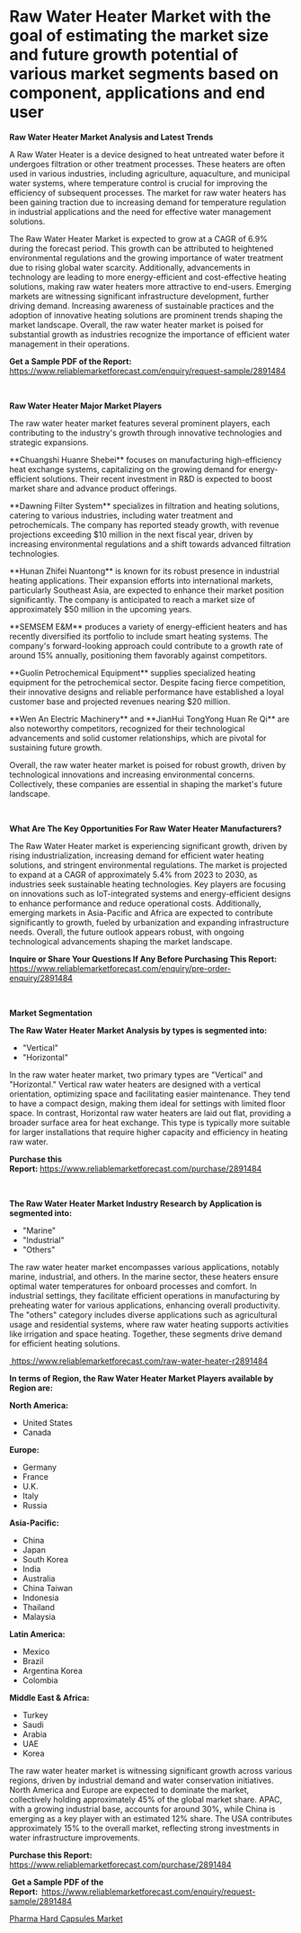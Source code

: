 <p><h1>Raw Water Heater Market with the goal of estimating the market size and future growth potential of various market segments based on component, applications and end user</h1></p><p><strong>Raw Water Heater Market Analysis and Latest Trends</strong></p>
<p><p>A Raw Water Heater is a device designed to heat untreated water before it undergoes filtration or other treatment processes. These heaters are often used in various industries, including agriculture, aquaculture, and municipal water systems, where temperature control is crucial for improving the efficiency of subsequent processes. The market for raw water heaters has been gaining traction due to increasing demand for temperature regulation in industrial applications and the need for effective water management solutions.</p><p>The Raw Water Heater Market is expected to grow at a CAGR of 6.9% during the forecast period. This growth can be attributed to heightened environmental regulations and the growing importance of water treatment due to rising global water scarcity. Additionally, advancements in technology are leading to more energy-efficient and cost-effective heating solutions, making raw water heaters more attractive to end-users. Emerging markets are witnessing significant infrastructure development, further driving demand. Increasing awareness of sustainable practices and the adoption of innovative heating solutions are prominent trends shaping the market landscape. Overall, the raw water heater market is poised for substantial growth as industries recognize the importance of efficient water management in their operations.</p></p>
<p><strong>Get a Sample PDF of the Report:&nbsp;</strong> <a href="https://www.reliablemarketforecast.com/enquiry/request-sample/2891484?utm_campaign=2781&utm_medium=2&utm_source=Github&utm_content=ia&utm_term=14032025&utm_id=raw-water-heater">https://www.reliablemarketforecast.com/enquiry/request-sample/2891484</a></p>
<p>&nbsp;</p>
<p><strong>Raw Water Heater Major Market Players</strong></p>
<p><p>The raw water heater market features several prominent players, each contributing to the industry's growth through innovative technologies and strategic expansions. </p><p>**Chuangshi Huanre Shebei** focuses on manufacturing high-efficiency heat exchange systems, capitalizing on the growing demand for energy-efficient solutions. Their recent investment in R&D is expected to boost market share and advance product offerings.</p><p>**Dawning Filter System** specializes in filtration and heating solutions, catering to various industries, including water treatment and petrochemicals. The company has reported steady growth, with revenue projections exceeding $10 million in the next fiscal year, driven by increasing environmental regulations and a shift towards advanced filtration technologies.</p><p>**Hunan Zhifei Nuantong** is known for its robust presence in industrial heating applications. Their expansion efforts into international markets, particularly Southeast Asia, are expected to enhance their market position significantly. The company is anticipated to reach a market size of approximately $50 million in the upcoming years.</p><p>**SEMSEM E&M** produces a variety of energy-efficient heaters and has recently diversified its portfolio to include smart heating systems. The company's forward-looking approach could contribute to a growth rate of around 15% annually, positioning them favorably against competitors.</p><p>**Guolin Petrochemical Equipment** supplies specialized heating equipment for the petrochemical sector. Despite facing fierce competition, their innovative designs and reliable performance have established a loyal customer base and projected revenues nearing $20 million.</p><p>**Wen An Electric Machinery** and **JianHui TongYong Huan Re Qi** are also noteworthy competitors, recognized for their technological advancements and solid customer relationships, which are pivotal for sustaining future growth.</p><p>Overall, the raw water heater market is poised for robust growth, driven by technological innovations and increasing environmental concerns. Collectively, these companies are essential in shaping the market's future landscape.</p></p>
<p>&nbsp;</p>
<p><strong>What Are The Key Opportunities For Raw Water Heater Manufacturers?</strong></p>
<p><p>The Raw Water Heater market is experiencing significant growth, driven by rising industrialization, increasing demand for efficient water heating solutions, and stringent environmental regulations. The market is projected to expand at a CAGR of approximately 5.4% from 2023 to 2030, as industries seek sustainable heating technologies. Key players are focusing on innovations such as IoT-integrated systems and energy-efficient designs to enhance performance and reduce operational costs. Additionally, emerging markets in Asia-Pacific and Africa are expected to contribute significantly to growth, fueled by urbanization and expanding infrastructure needs. Overall, the future outlook appears robust, with ongoing technological advancements shaping the market landscape.</p></p>
<p><strong>Inquire or Share Your Questions If Any Before Purchasing This Report:</strong> <a href="https://www.reliablemarketforecast.com/enquiry/pre-order-enquiry/2891484?utm_campaign=2781&utm_medium=2&utm_source=Github&utm_content=ia&utm_term=14032025&utm_id=raw-water-heater">https://www.reliablemarketforecast.com/enquiry/pre-order-enquiry/2891484</a></p>
<p>&nbsp;</p>
<p><strong>Market Segmentation</strong></p>
<p><strong>The Raw Water Heater Market Analysis by types is segmented into:</strong></p>
<p><ul><li>"Vertical"</li><li>"Horizontal"</li></ul></p>
<p><p>In the raw water heater market, two primary types are "Vertical" and "Horizontal." Vertical raw water heaters are designed with a vertical orientation, optimizing space and facilitating easier maintenance. They tend to have a compact design, making them ideal for settings with limited floor space. In contrast, Horizontal raw water heaters are laid out flat, providing a broader surface area for heat exchange. This type is typically more suitable for larger installations that require higher capacity and efficiency in heating raw water.</p></p>
<p><strong>Purchase this Report:&nbsp;</strong><a href="https://www.reliablemarketforecast.com/purchase/2891484?utm_campaign=2781&utm_medium=2&utm_source=Github&utm_content=ia&utm_term=14032025&utm_id=raw-water-heater">https://www.reliablemarketforecast.com/purchase/2891484</a></p>
<p>&nbsp;</p>
<p><strong>The Raw Water Heater Market Industry Research by Application is segmented into:</strong></p>
<p><ul><li>"Marine"</li><li>"Industrial"</li><li>"Others"</li></ul></p>
<p><p>The raw water heater market encompasses various applications, notably marine, industrial, and others. In the marine sector, these heaters ensure optimal water temperatures for onboard processes and comfort. In industrial settings, they facilitate efficient operations in manufacturing by preheating water for various applications, enhancing overall productivity. The "others" category includes diverse applications such as agricultural usage and residential systems, where raw water heating supports activities like irrigation and space heating. Together, these segments drive demand for efficient heating solutions.</p></p>
<p><a href="https://www.reliablemarketforecast.com/raw-water-heater-r2891484?utm_campaign=2781&utm_medium=2&utm_source=Github&utm_content=ia&utm_term=14032025&utm_id=raw-water-heater">&nbsp;https://www.reliablemarketforecast.com/raw-water-heater-r2891484</a></p>
<p><strong>In terms of Region, the Raw Water Heater Market Players available by Region are:</strong></p>
<p>
    <p> <strong> North America: </strong>
        <ul>
            <li>United States</li>
            <li>Canada</li>
        </ul>
        </p> 
    <p> <strong> Europe: </strong>
        <ul>
            <li>Germany</li>
            <li>France</li>
            <li>U.K.</li>
            <li>Italy</li>
            <li>Russia</li>
        </ul>
        </p> 
    <p> <strong> Asia-Pacific: </strong>
        <ul>
            <li>China</li>
            <li>Japan</li>
            <li>South Korea</li>
            <li>India</li>
            <li>Australia</li>
            <li>China Taiwan</li>
            <li>Indonesia</li>
            <li>Thailand</li>
            <li>Malaysia</li>
        </ul>
        </p> 
    <p> <strong> Latin America: </strong>
        <ul>
            <li>Mexico</li>
            <li>Brazil</li>
            <li>Argentina Korea</li>
            <li>Colombia</li>
        </ul>
        </p> 
    <p> <strong> Middle East & Africa: </strong>
        <ul>
            <li>Turkey</li>
            <li>Saudi</li>
            <li>Arabia</li>
            <li>UAE</li>
            <li>Korea</li>
        </ul>
    </p>
    </p>
<p><p>The raw water heater market is witnessing significant growth across various regions, driven by industrial demand and water conservation initiatives. North America and Europe are expected to dominate the market, collectively holding approximately 45% of the global market share. APAC, with a growing industrial base, accounts for around 30%, while China is emerging as a key player with an estimated 12% share. The USA contributes approximately 15% to the overall market, reflecting strong investments in water infrastructure improvements.</p></p>
<p><strong>Purchase this Report: </strong><a href="https://www.reliablemarketforecast.com/purchase/2891484?utm_campaign=2781&utm_medium=2&utm_source=Github&utm_content=ia&utm_term=14032025&utm_id=raw-water-heater">https://www.reliablemarketforecast.com/purchase/2891484</a></p>
<p>&nbsp;<strong>Get a Sample PDF of the Report:&nbsp;&nbsp;</strong><a href="https://www.reliablemarketforecast.com/enquiry/request-sample/2891484?utm_campaign=2781&utm_medium=2&utm_source=Github&utm_content=ia&utm_term=14032025&utm_id=raw-water-heater">https://www.reliablemarketforecast.com/enquiry/request-sample/2891484</a></p>
<p><strong></strong></p>
<p><p><a href="https://github.com/iroldilom/Market-Research-Report-List-1/blob/main/pharma-hard-capsules-market.md?utm_campaign=2781&utm_medium=2&utm_source=Github&utm_content=ia&utm_term=14032025&utm_id=raw-water-heater">Pharma Hard Capsules Market</a></p></p>